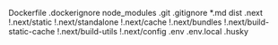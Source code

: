 Dockerfile
.dockerignore
node_modules
.git
.gitignore
*.md
dist
.next
!.next/static
!.next/standalone
!.next/cache
!.next/bundles
!.next/build-static-cache
!.next/build-utils
!.next/config
.env
.env.local
.husky